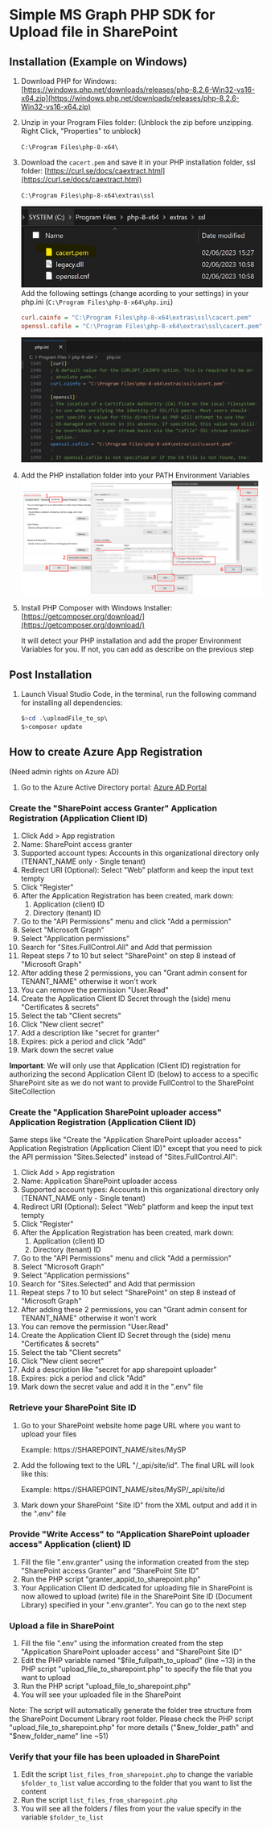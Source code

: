 # Simple MS Graph PHP SDK for Upload file in SharePoint

## Installation (Example on Windows)

1) Download PHP for Windows:
[https://windows.php.net/downloads/releases/php-8.2.6-Win32-vs16-x64.zip](https://windows.php.net/downloads/releases/php-8.2.6-Win32-vs16-x64.zip)

2) Unzip in your Program Files folder:
(Unblock the zip before unzipping. Right Click, "Properties" to unblock)

    `C:\Program Files\php-8-x64\`

3) Download the `cacert.pem` and save it in your PHP installation folder, ssl folder:
   [https://curl.se/docs/caextract.html](https://curl.se/docs/caextract.html)

   `C:\Program Files\php-8-x64\extras\ssl`

    ![location of cacert.pem](.markdown/resources/images/php_ssl_certificate_cacert.jpg)
    Add the following settings (change acording to your settings) in your php.ini (`C:\Program Files\php-8-x64\php.ini`)  

    ```ini
    curl.cainfo = "C:\Program Files\php-8-x64\extras\ssl\cacert.pem"
    openssl.cafile = "C:\Program Files\php-8-x64\extras\ssl\cacert.pem"
    ```

    ![php.ini config](.markdown/resources/images/php_config_for_ssl_certificate_cacert.jpg)

4) Add the PHP installation folder into your PATH Environment Variables
![php env var](.markdown/resources/images/add_env_var_for_php_and_composer.png)

5) Install PHP Composer with Windows Installer:
   [https://getcomposer.org/download/](https://getcomposer.org/download/)

   It will detect your PHP installation and add the proper Environment Variables for you. If not, you can add as describe on the previous step

## Post Installation

1) Launch Visual Studio Code, in the terminal, run the following command for installing all dependencies:

    ```powershell
    $>cd .\uploadFile_to_sp\
    $>composer update
    ```

## How to create Azure App Registration

(Need admin rights on Azure AD)

1) Go to the Azure Active Directory portal:
[Azure AD Portal](https://portal.azure.com/#view/Microsoft_AAD_IAM/ActiveDirectoryMenuBlade/~/Overview)

### Create the "SharePoint access Granter" Application Registration (Application Client ID)

1) Click Add > App registration
2) Name: SharePoint access granter  
3) Supported account types: Accounts in this organizational directory only (TENANT_NAME only - Single tenant)
4) Redirect URI (Optional): Select "Web" platform and keep the input text tempty
5) Click "Register"
6) After the Application Registration has been created, mark down:
   1) Application (client) ID
   2) Directory (tenant) ID
7) Go to the "API Permissions" menu and click "Add a permission"
8) Select "Microsoft Graph"
9) Select "Application permissions"
10) Search for "Sites.FullControl.All" and Add that permission
11) Repeat steps 7 to 10 but select "SharePoint" on step 8 instead of "Microsoft Graph"
12) After adding these 2 permissions, you can "Grant admin consent for TENANT_NAME" otherwise it won't work
13) You can remove the permission "User.Read"
14) Create the Application Client ID Secret through the (side) menu "Certificates & secrets"
15) Select the tab "Client secrets"
16) Click "New client secret"
17) Add a description like "secret for granter"
18) Expires: pick a period and click "Add"
19) Mark down the secret value

**Important**: We will only use that Application (Client ID) registration for authorizing the second Application Client ID (below) to access to a specific SharePoint site as we do not want to provide FullControl to the SharePoint SiteCollection

### Create the "Application SharePoint uploader access" Application Registration (Application Client ID)

Same steps like "Create the "Application SharePoint uploader access" Application Registration (Application Client ID)" except that you need to pick the API permission "Sites.Selected" instead of "Sites.FullControl.All":

1) Click Add > App registration
2) Name: Application SharePoint uploader access
3) Supported account types: Accounts in this organizational directory only (TENANT_NAME only - Single tenant)
4) Redirect URI (Optional): Select "Web" platform and keep the input text tempty
5) Click "Register"
6) After the Application Registration has been created, mark down:
   1) Application (client) ID
   2) Directory (tenant) ID
7) Go to the "API Permissions" menu and click "Add a permission"
8) Select "Microsoft Graph"
9) Select "Application permissions"
10) Search for "Sites.Selected" and Add that permission
11) Repeat steps 7 to 10 but select "SharePoint" on step 8 instead of "Microsoft Graph"
12) After adding these 2 permissions, you can "Grant admin consent for TENANT_NAME" otherwise it won't work
13) You can remove the permission "User.Read"
14) Create the Application Client ID Secret through the (side) menu "Certificates & secrets"
15) Select the tab "Client secrets"
16) Click "New client secret"
17) Add a description like "secret for app sharepoint uploader"
18) Expires: pick a period and click "Add"
19) Mark down the secret value and add it in the ".env" file

### Retrieve your SharePoint Site ID

1) Go to your SharePoint website home page URL where you want to upload your files

    Example: https://SHAREPOINT_NAME/sites/MySP

2) Add the following text to the URL "/_api/site/id". The final URL will look like this:

    Example: https://SHAREPOINT_NAME/sites/MySP/_api/site/id

3) Mark down your SharePoint "Site ID"  from the XML output and add it in the ".env" file

### Provide "Write Access" to "Application SharePoint uploader access" Application (client) ID

1) Fill the file ".env.granter" using the information created from the step "SharePoint access Granter" and "SharePoint Site ID"
2) Run the PHP script "granter_appid_to_sharepoint.php"
3) Your Application Client ID dedicated for uploading file in SharePoint is now allowed to upload (write) file in the SharePoint Site ID (Document Library) specified in your ".env.granter". You can go to the next step

### Upload a file in SharePoint

1) Fill the file ".env" using the information created from the step "Application SharePoint uploader access" and "SharePoint Site ID"
2) Edit the PHP variable named "$file_fullpath_to_upload" (line ~13) in the PHP script "upload_file_to_sharepoint.php" to specify the file that you want to upload
3) Run the PHP script "upload_file_to_sharepoint.php"
4) You will see your uploaded file in the SharePoint

Note: The script will automatically generate the folder tree structure from the SharePoint Document Library root folder. Please check the PHP script "upload_file_to_sharepoint.php" for more details ("$new_folder_path" and "$new_folder_name" line ~51)

### Verify that your file has been uploaded in SharePoint

1) Edit the script `list_files_from_sharepoint.php` to change the variable `$folder_to_list` value according to the folder that you want to list the content
2) Run the script `list_files_from_sharepoint.php`
3) You will see all the folders / files from your the value specify in the variable `$folder_to_list`

